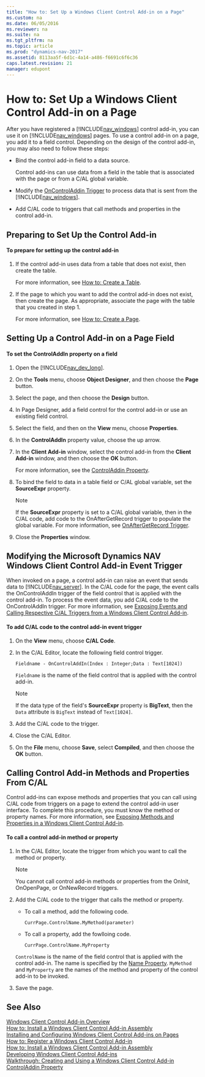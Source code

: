 ```yaml
---
title: "How to: Set Up a Windows Client Control Add-in on a Page"
ms.custom: na
ms.date: 06/05/2016
ms.reviewer: na
ms.suite: na
ms.tgt_pltfrm: na
ms.topic: article
ms.prod: "dynamics-nav-2017"
ms.assetid: 8113aa5f-6d1c-4a14-a486-f6691c6f6c36
caps.latest.revision: 21
manager: edupont
---
```

# How to: Set Up a Windows Client Control Add-in on a Page
After you have registered a [!INCLUDE[nav_windows](includes/nav_windows_md.md)] control add-in, you can use it on [!INCLUDE[nav_windows](includes/nav_windows_md.md)] pages. To use a control add-in on a page, you add it to a field control. Depending on the design of the control add-in, you may also need to follow these steps:  

-   Bind the control add-in field to a data source.  

     Control add-ins can use data from a field in the table that is associated with the page or from a C/AL global variable.  

-   Modify the [OnControlAddin Trigger](OnControlAddin-Trigger.md) to process data that is sent from the [!INCLUDE[nav_windows](includes/nav_windows_md.md)].  

-   Add C/AL code to triggers that call methods and properties in the control add-in.  

## Preparing to Set Up the Control Add-in  

#### To prepare for setting up the control add-in  

1.  If the control add-in uses data from a table that does not exist, then create the table.  

     For more information, see [How to: Create a Table](How-to--Create-a-Table.md).  

2.  If the page to which you want to add the control add-in does not exist, then create the page. As appropriate, associate the page with the table that you created in step 1.  

     For more information, see [How to: Create a Page](How-to--Create-a-Page.md).  

## Setting Up a Control Add-in on a Page Field  

#### To set the ControlAddIn property on a field  

1.  Open the [!INCLUDE[nav_dev_long](includes/nav_dev_long_md.md)].  

2.  On the **Tools** menu, choose **Object Designer**, and then choose the **Page** button.  

3.  Select the page, and then choose the **Design** button.  

4.  In Page Designer, add a field control for the control add-in or use an existing field control.  

5.  Select the field, and then on the **View** menu, choose **Properties**.  

6.  In the **ControlAddIn** property value, choose the up arrow.  

7.  In the **Client Add-in** window, select the control add-in from the **Client Add-in** window, and then choose the **OK** button.  

     For more information, see the [ControlAddin Property](ControlAddin-Property.md).  

8.  To bind the field to data in a table field or C/AL global variable, set the **SourceExpr** property.  

    > [!NOTE]  
    >  If the **SourceExpr** property is set to a C/AL global variable, then in the C/AL code, add code to the OnAfterGetRecord trigger to populate the global variable. For more information, see [OnAfterGetRecord Trigger](OnAfterGetRecord-Trigger.md).  

9. Close the **Properties** window.  

##  <a name="EventTrigger"></a> Modifying the Microsoft Dynamics NAV Windows Client Control Add-in Event Trigger  
 When invoked on a page, a control add-in can raise an event that sends data to [!INCLUDE[nav_server](includes/nav_server_md.md)]. In the C/AL code for the page, the event calls the OnControlAddIn trigger of the field control that is applied with the control add-in. To process the event data, you add C/AL code to the OnControlAddIn trigger. For more information, see [Exposing Events and Calling Respective C/AL Triggers from a Windows Client Control Add-in](Exposing-Events-and-Calling-Respective-C-AL-Triggers-from-a-Windows-Client-Control-Add-in.md).  

#### To add C/AL code to the control add-in event trigger  

1.  On the **View** menu, choose **C/AL Code**.  

2.  In the C/AL Editor, locate the following field control trigger.  

    ```  
    Fieldname - OnControlAddIn(Index : Integer;Data : Text[1024])  
    ```  

     `Fieldname` is the name of the field control that is applied with the control add-in.  

    > [!NOTE]  
    >  If the data type of the field's **SourceExpr** property is **BigText**, then the `Data` attribute is `BigText` instead of `Text[1024]`.  

3.  Add the C/AL code to the trigger.  

4.  Close the C/AL Editor.  

5.  On the **File** menu, choose **Save**, select **Compiled**, and then choose the **OK** button.  

## Calling Control Add-in Methods and Properties From C/AL  
 Control add-ins can expose methods and properties that you can call using C/AL code from triggers on a page to extend the control add-in user interface. To complete this procedure, you must know the method or property names. For more information, see [Exposing Methods and Properties in a Windows Client Control Add-in](Exposing-Methods-and-Properties-in-a-Windows-Client-Control-Add-in.md).  

#### To call a control add-in method or property  

1.  In the C/AL Editor, locate the trigger from which you want to call the method or property.  

    > [!NOTE]  
    >  You cannot call control add-in methods or properties from the OnInit, OnOpenPage, or OnNewRecord triggers.  

2.  Add the C/AL code to the trigger that calls the method or property.  

    -   To call a method, add the following code.  

        ```  
        CurrPage.ControlName.MyMethod(parameter)  
        ```  

    -   To call a property, add the fowlloing code.  

        ```  
        CurrPage.ControlName.MyProperty  
        ```  

     `ControlName` is the name of the field control that is applied with the control add-in. The name is specified by the [Name Property](Name-Property-duplicate.md). `MyMethod` and `MyProperty` are the names of the method and property of the control add-in to be invoked.  

3.  Save the page.  

## See Also  
 [Windows Client Control Add-in Overview](Windows-Client-Control-Add-in-Overview.md)   
 [How to: Install a Windows Client Control Add-in Assembly](How-to--Install-a-Windows-Client-Control-Add-in-Assembly.md)   
 [Installing and Configuring Windows Client Control Add-ins on Pages](Installing-and-Configuring-Windows-Client-Control-Add-ins-on-Pages.md)   
 [How to: Register a Windows Client Control Add-in](How-to--Register-a-Windows-Client-Control-Add-in.md)   
 [How to: Install a Windows Client Control Add-in Assembly](How-to--Install-a-Windows-Client-Control-Add-in-Assembly.md)   
 [Developing Windows Client Control Add-ins](Developing-Windows-Client-Control-Add-ins.md)   
 [Walkthrough: Creating and Using a Windows Client Control Add-in](Walkthrough--Creating-and-Using-a-Windows-Client-Control-Add-in.md)   
 [ControlAddin Property](ControlAddin-Property.md)
